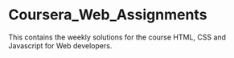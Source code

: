 # Coursera_Web_Assignments
This contains the weekly solutions for the course HTML, CSS and Javascript for Web developers.
